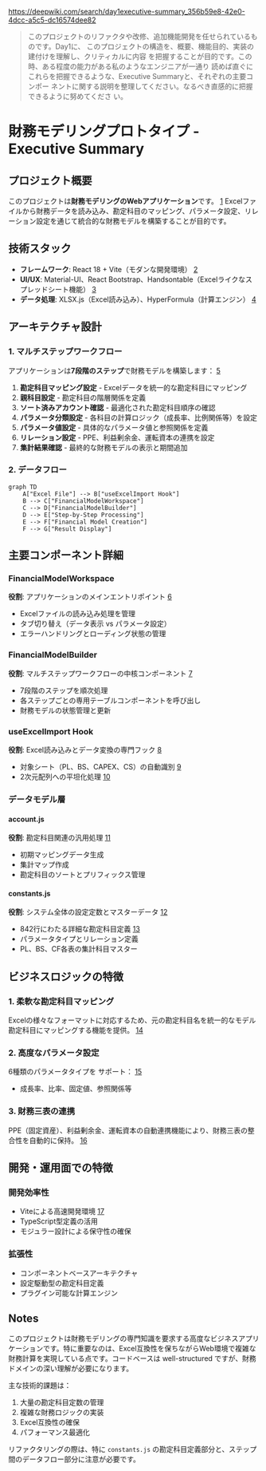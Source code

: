 https://deepwiki.com/search/day1executive-summary_356b59e8-42e0-4dcc-a5c5-dc16574dee82

> このプロジェクトのリファクタや改修、追加機能開発を任せられているものです。Day1に、
> このプロジェクトの構造を、概要、機能目的、実装の建付けを理解し、クリティカルに内容
> を把握することが目的です。この時、ある程度の能力がある私のようなエンジニアが一通り
> 読めば直ぐにこれらを把握できるような、Executive Summaryと、それぞれの主要コンポー
> ネントに関する説明を整理してください。なるべき直感的に把握できるように努めてくださ
> い。


# 財務モデリングプロトタイプ - Executive Summary

## プロジェクト概要

このプロジェクトは**財務モデリングのWebアプリケーション**です。 [1](#0-0) Excelファイルから財務データを読み込み、勘定科目のマッピング、パラメータ設定、リレーション設定を通じて統合的な財務モデルを構築することが目的です。

## 技術スタック

- **フレームワーク**: React 18 + Vite（モダンな開発環境） [2](#0-1) 
- **UI/UX**: Material-UI、React Bootstrap、Handsontable（Excelライクなスプレッドシート機能） [3](#0-2) 
- **データ処理**: XLSX.js（Excel読み込み）、HyperFormula（計算エンジン） [4](#0-3) 

## アーキテクチャ設計

### 1. マルチステップワークフロー
アプリケーションは**7段階のステップ**で財務モデルを構築します： [5](#0-4) 

1. **勘定科目マッピング設定** - Excelデータを統一的な勘定科目にマッピング
2. **親科目設定** - 勘定科目の階層関係を定義
3. **ソート済みアカウント確認** - 最適化された勘定科目順序の確認
4. **パラメータ分類設定** - 各科目の計算ロジック（成長率、比例関係等）を設定
5. **パラメータ値設定** - 具体的なパラメータ値と参照関係を定義
6. **リレーション設定** - PPE、利益剰余金、運転資本の連携を設定
7. **集計結果確認** - 最終的な財務モデルの表示と期間追加

### 2. データフロー
```mermaid
graph TD
    A["Excel File"] --> B["useExcelImport Hook"]
    B --> C["FinancialModelWorkspace"]
    C --> D["FinancialModelBuilder"]
    D --> E["Step-by-Step Processing"]
    E --> F["Financial Model Creation"]
    F --> G["Result Display"]
```

## 主要コンポーネント詳細

### FinancialModelWorkspace
**役割**: アプリケーションのメインエントリポイント [6](#0-5) 
- Excelファイルの読み込み処理を管理
- タブ切り替え（データ表示 vs パラメータ設定）
- エラーハンドリングとローディング状態の管理

### FinancialModelBuilder  
**役割**: マルチステップワークフローの中核コンポーネント [7](#0-6) 
- 7段階のステップを順次処理
- 各ステップごとの専用テーブルコンポーネントを呼び出し
- 財務モデルの状態管理と更新

### useExcelImport Hook
**役割**: Excel読み込みとデータ変換の専門フック [8](#0-7) 
- 対象シート（PL、BS、CAPEX、CS）の自動識別 [9](#0-8) 
- 2次元配列への平坦化処理 [10](#0-9) 

### データモデル層

#### account.js
**役割**: 勘定科目関連の汎用処理 [11](#0-10) 
- 初期マッピングデータ生成
- 集計マップ作成
- 勘定科目のソートとプリフィックス管理

#### constants.js  
**役割**: システム全体の設定定数とマスターデータ [12](#0-11) 
- 842行にわたる詳細な勘定科目定義 [13](#0-12) 
- パラメータタイプとリレーション定義
- PL、BS、CF各表の集計科目マスター

## ビジネスロジックの特徴

### 1. 柔軟な勘定科目マッピング
Excelの様々なフォーマットに対応するため、元の勘定科目名を統一的なモデル勘定科目にマッピングする機能を提供。 [14](#0-13) 

### 2. 高度なパラメータ設定
6種類のパラメータタイプを サポート： [15](#0-14) 
- 成長率、比率、固定値、参照関係等

### 3. 財務三表の連携
PPE（固定資産）、利益剰余金、運転資本の自動連携機能により、財務三表の整合性を自動的に保持。 [16](#0-15) 

## 開発・運用面での特徴

### 開発効率性
- Viteによる高速開発環境 [17](#0-16) 
- TypeScript型定義の活用
- モジュラー設計による保守性の確保

### 拡張性
- コンポーネントベースアーキテクチャ
- 設定駆動型の勘定科目定義
- プラグイン可能な計算エンジン

## Notes

このプロジェクトは財務モデリングの専門知識を要求する高度なビジネスアプリケーションです。特に重要なのは、Excel互換性を保ちながらWeb環境で複雑な財務計算を実現している点です。コードベースは well-structured ですが、財務ドメインの深い理解が必要になります。

主な技術的課題は：
1. 大量の勘定科目定数の管理
2. 複雑な財務ロジックの実装  
3. Excel互換性の確保
4. パフォーマンス最適化

リファクタリングの際は、特に `constants.js` の勘定科目定義部分と、ステップ間のデータフロー部分に注意が必要です。

